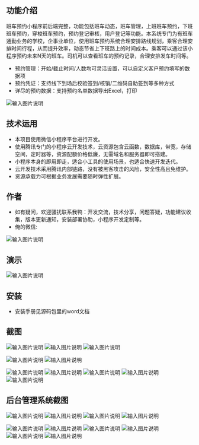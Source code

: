 ## 功能介绍 
    
班车预约小程序前后端完整，功能包括班车动态，班车管理，上班班车预约，下班班车预约，穿梭班车预约，预约登记审核，用户登记等功能。本系统专门为有班车通勤业务的学校，企事业单位，使用班车预约系统合理安排路线规划，乘客合理安排时间行程，从而提升效率，动态节省上下班路上的时间成本。乘客可以通过该小程序预约未来N天的班车。司机可以查看班车的预约记录，合理安排发车时间等。

- 预约管理：开始/截止时间/人数均可灵活设置，可以自定义客户预约填写的数据项
- 预约凭证：支持线下到场后校验签到/核销/二维码自助签到等多种方式
- 详尽的预约数据：支持预约名单数据导出Excel，打印

 ![输入图片说明](demo/%E4%BA%8C%E7%BB%B4%E7%A0%81.png)

## 技术运用
- 本项目使用微信小程序平台进行开发。
- 使用腾讯专门的小程序云开发技术，云资源包含云函数，数据库，带宽，存储空间，定时器等，资源配额价格低廉，无需域名和服务器即可搭建。
- 小程序本身的即用即走，适合小工具的使用场景，也适合快速开发迭代。
- 云开发技术采用腾讯内部链路，没有被黑客攻击的风险，安全性高且免维护。
- 资源承载力可根据业务发展需要随时弹性扩展。  



## 作者
- 如有疑问，欢迎骚扰联系我鸭：开发交流，技术分享，问题答疑，功能建议收集，版本更新通知，安装部署协助，小程序开发定制等。
- 俺的微信:
 
 ![输入图片说明](demo/author-base.png)



## 演示 
 
 
 ![输入图片说明](demo/%E4%BA%8C%E7%BB%B4%E7%A0%81.png)

## 安装

- 安装手册见源码包里的word文档




## 截图
![输入图片说明](demo/1%E9%A6%96%E9%A1%B5.png)
![输入图片说明](demo/2%E7%8F%AD%E8%BD%A6%E5%8A%A8%E6%80%81.png)
![输入图片说明](demo/3%E9%A2%84%E7%BA%A6%E6%97%A5%E5%8E%86.png)

![输入图片说明](demo/4%E6%88%91%E7%9A%84.png)
  ![输入图片说明](demo/5%E4%B8%8A%E7%8F%AD%E7%8F%AD%E8%BD%A6.png)

![输入图片说明](demo/6%E4%B8%8B%E7%8F%AD%E7%8F%AD%E8%BD%A6.png)
![输入图片说明](demo/7%E5%85%B6%E4%BB%96%E7%8F%AD%E8%BD%A6.png)
![输入图片说明](demo/9%E9%A2%84%E7%BA%A6%E8%AF%A6%E6%83%85.png)
![输入图片说明](demo/10%E9%A2%84%E7%BA%A6%E6%B7%BB%E5%8A%A0.png)
![输入图片说明](demo/11%E9%A2%84%E7%BA%A6%E6%88%90%E5%8A%9F.png)
## 后台管理系统截图
 ![输入图片说明](demo/12%E5%90%8E%E5%8F%B0%E9%A6%96%E9%A1%B5.png)
![输入图片说明](demo/13%E5%90%8E%E5%8F%B0-%E9%A2%84%E7%BA%A6%E7%AE%A1%E7%90%86.png)
![输入图片说明](demo/14%E5%90%8E%E5%8F%B0-%E9%A2%84%E7%BA%A6%E8%8F%9C%E5%8D%95.png)
![输入图片说明](demo/15%E5%90%8E%E5%8F%B0-%E9%A2%84%E7%BA%A6%E5%90%8D%E5%8D%95%E4%B8%8B%E8%BD%BD.png)

![输入图片说明](demo/16%E5%90%8E%E5%8F%B0-%E9%A2%84%E7%BA%A6%E6%B7%BB%E5%8A%A0.png)
![输入图片说明](demo/17%E5%90%8E%E5%8F%B0-%E9%A2%84%E7%BA%A6%E6%97%B6%E6%AE%B5%E8%AE%BE%E7%BD%AE.png)
![输入图片说明](demo/18%E5%90%8E%E5%8F%B0-%E9%A2%84%E7%BA%A6%E5%90%8D%E5%8D%95.png)
![输入图片说明](demo/19%E5%90%8E%E5%8F%B0-%E9%A2%84%E7%BA%A6%E5%90%8D%E5%8D%95%E5%AE%A1%E6%A0%B8.png)
![输入图片说明](demo/20%E5%90%8E%E5%8F%B0-%E7%AE%A1%E7%90%86%E5%91%98%E6%A0%B8%E9%94%80.png)
![输入图片说明](demo/21%E5%90%8E%E5%8F%B0-%E5%86%85%E5%AE%B9%E7%AE%A1%E7%90%86.png)
